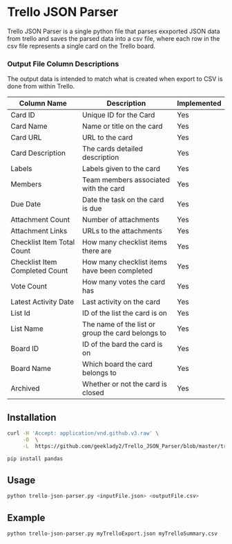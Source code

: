 # Trello JSON Parser
Trello JSON Parser is a single python file that parses exxported
JSON data from trello and saves the parsed data into a csv file, 
where each row in the csv file represents a single card on the
Trello board.

### Output File Column Descriptions
The output data is intended to match what is created when export to CSV is done from within
Trello.

| Column Name                    | Description                                       | Implemented |
---------------------------------|---------------------------------------------------|-------------|
| Card ID                        | Unique ID for the Card                            | Yes         |
| Card Name                      | Name or title on the card                         | Yes         |
| Card URL                       | URL to the card                                   | Yes         |
| Card Description               | The cards detailed description                    | Yes         |
| Labels                         | Labels given to the card                          | Yes         |
| Members                        | Team members associated with the card             | Yes         |
| Due Date                       | Date the task on the card is due                  | Yes         |
| Attachment Count               | Number of attachments                             | Yes         |
| Attachment Links               | URLs to the attachments                           | Yes         |
| Checklist Item Total Count     | How many checklist items there are                | Yes         |
| Checklist Item Completed Count | How many checklist items have been completed      | Yes         |
| Vote Count                     | How many votes the card has                       | Yes         |
| Latest Activity Date           | Last activity on the card                         | Yes         |
| List Id                        | ID of the list the card is on                     | Yes         |
| List Name                      | The name of the list or group the card belongs to | Yes         |
| Board ID                       | ID of the bard the card is on                     | Yes         |
| Board Name                     | Which board the card belongs to                   | Yes         |
| Archived                       | Whether or not the card is closed                 | Yes         |


## Installation
```bash
curl -H 'Accept: application/vnd.github.v3.raw' \
     -O  \
     -L  https://github.com/geeklady2/Trello_JSON_Parser/blob/master/trello-json-parser.py

pip install pandas
```

## Usage
```python
python trello-json-parser.py <inputFile.json> <outputFile.csv>
```

## Example
```bash
python trello-json-parser.py myTrelloExport.json myTrelloSummary.csv
```


